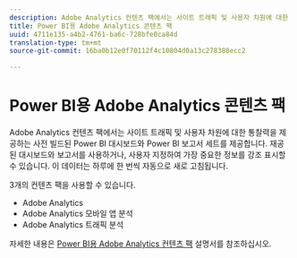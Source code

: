 ```yaml
---
description: Adobe Analytics 컨텐츠 팩에서는 사이트 트래픽 및 사용자 차원에 대한 통찰력을 제공하는 사전 빌드된 Power BI 대시보드와 Power BI 보고서 세트를 제공합니다. 재공된 대시보드와 보고서를 사용하거나, 사용자 지정하여 가장 중요한 정보를 강조 표시할 수 있습니다. 이 데이터는 하루에 한 번씩 자동으로 새로 고침됩니다.
title: Power BI용 Adobe Analytics 콘텐츠 팩
uuid: 4711e135-a4b2-4761-ba6c-728bfe0ca84d
translation-type: tm+mt
source-git-commit: 16ba0b12e0f70112f4c10804d0a13c278388ecc2

---
```



# Power BI용 Adobe Analytics 콘텐츠 팩

Adobe Analytics 컨텐츠 팩에서는 사이트 트래픽 및 사용자 차원에 대한 통찰력을 제공하는 사전 빌드된 Power BI 대시보드와 Power BI 보고서 세트를 제공합니다. 재공된 대시보드와 보고서를 사용하거나, 사용자 지정하여 가장 중요한 정보를 강조 표시할 수 있습니다. 이 데이터는 하루에 한 번씩 자동으로 새로 고침됩니다.

3개의 컨텐츠 팩을 사용할 수 있습니다.

* Adobe Analytics
* Adobe Analytics 모바일 앱 분석
* Adobe Analytics 트래픽 분석

자세한 내용은 [Power BI용 Adobe Analytics 컨텐츠 팩](https://powerbi.microsoft.com/ko-kr/documentation/powerbi-content-pack-adobe-analytics/) 설명서를 참조하십시오.
